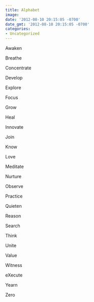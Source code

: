 ```yaml
---
title: Alphabet
image: 
date: '2012-08-10 20:15:05 -0700'
date_gmt: '2012-08-10 20:15:05 -0700'
categories:
- Uncategorized
---
```

<p>Awaken</p>
<p>Breathe</p>
<p>Concentrate</p>
<p>Develop</p>
<p>Explore</p>
<p>Focus</p>
<p>Grow</p>
<p>Heal</p>
<p>Innovate</p>
<p>Join</p>
<p>Know</p>
<p>Love</p>
<p>Meditate</p>
<p>Nurture</p>
<p>Observe</p>
<p>Practice</p>
<p>Quieten</p>
<p>Reason</p>
<p>Search</p>
<p>Think</p>
<p>Unite</p>
<p>Value</p>
<p>Witness</p>
<p>eXecute</p>
<p>Yearn</p>
<p>Zero</p>
